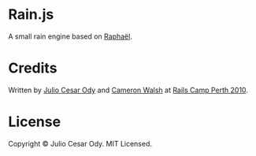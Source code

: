 # Rain.js

A small rain engine based on [Raphaël](http://raphaeljs.com/).

# Credits

Written by [Julio Cesar Ody](http://awesomebydesign.com) and [Cameron Walsh](http://github.com/cwalsh)
at [Rails Camp Perth 2010](http://railscamps.com/#au_per_nov_2010).

# License

Copyright © Julio Cesar Ody. MIT Licensed.